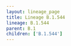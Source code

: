 ```yaml
---
layout: lineage_page
title: Lineage B.1.544
lineage: B.1.544
parent: B.1
children: ['B.1.544']
---
```


